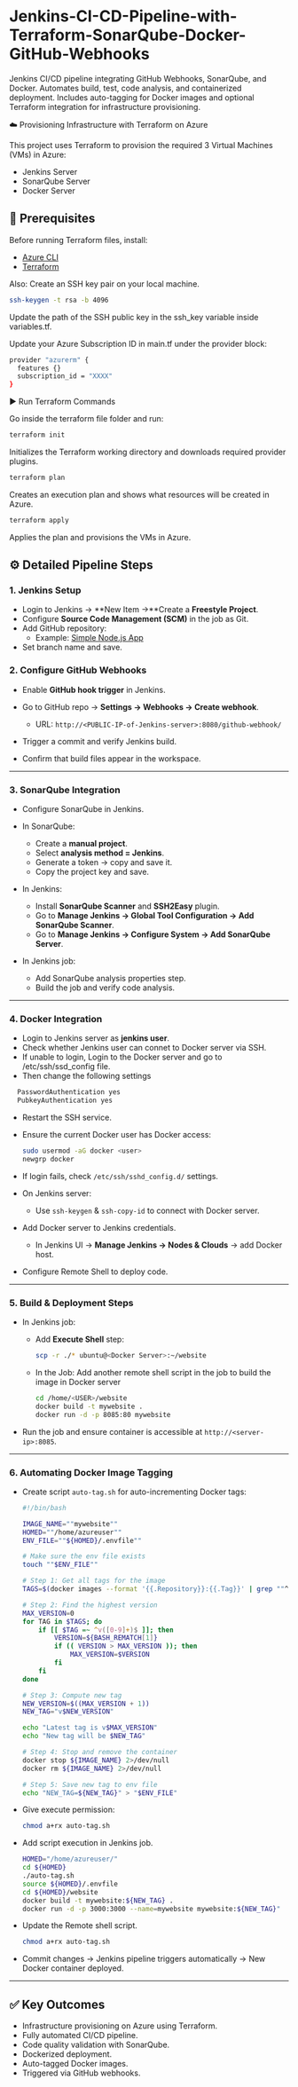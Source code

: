 # Jenkins-CI-CD-Pipeline-with-Terraform-SonarQube-Docker-GitHub-Webhooks
Jenkins CI/CD pipeline integrating GitHub Webhooks, SonarQube, and Docker. Automates build, test, code analysis, and containerized deployment. Includes auto-tagging for Docker images and optional Terraform integration for infrastructure provisioning.

☁️ Provisioning Infrastructure with Terraform on Azure

This project uses Terraform to provision the required 3 Virtual Machines (VMs) in Azure:

* Jenkins Server
* SonarQube Server
* Docker Server

## 🔧 Prerequisites

Before running Terraform files, install:
* [Azure CLI](https://learn.microsoft.com/en-us/cli/azure/install-azure-cli)
* [Terraform](https://developer.hashicorp.com/terraform/downloads)

Also:
Create an SSH key pair on your local machine.
```bash
ssh-keygen -t rsa -b 4096
```

Update the path of the SSH public key in the ssh_key variable inside variables.tf.

Update your Azure Subscription ID in main.tf under the provider block:
```bash
provider "azurerm" {
  features {}
  subscription_id = "XXXX"
}
```
▶️ Run Terraform Commands

Go inside the terraform file folder and run:
```bash
terraform init
```

Initializes the Terraform working directory and downloads required provider plugins.
```bash
terraform plan
```

Creates an execution plan and shows what resources will be created in Azure.
```bash
terraform apply
```

Applies the plan and provisions the VMs in Azure.

## ⚙️ Detailed Pipeline Steps

### 1. Jenkins Setup

* Login to Jenkins → **New Item →**Create a **Freestyle Project**.
* Configure **Source Code Management (SCM)** in the job as Git.
* Add GitHub repository:
  * Example: [Simple Node.js App](https://github.com/GimhanPerera/simple-nodejs-app)
* Set branch name and save.

### 2. Configure GitHub Webhooks

* Enable **GitHub hook trigger** in Jenkins.
* Go to GitHub repo → **Settings → Webhooks → Create webhook**.

  * URL: `http://<PUBLIC-IP-of-Jenkins-server>:8080/github-webhook/`
* Trigger a commit and verify Jenkins build.
* Confirm that build files appear in the workspace.

---

### 3. SonarQube Integration

* Configure SonarQube in Jenkins.
* In SonarQube:

  * Create a **manual project**.
  * Select **analysis method = Jenkins**.
  * Generate a token → copy and save it.
  * Copy the project key and save.
* In Jenkins:

  * Install **SonarQube Scanner** and **SSH2Easy** plugin.
  * Go to **Manage Jenkins → Global Tool Configuration → Add SonarQube Scanner**.
  * Go to **Manage Jenkins → Configure System → Add SonarQube Server**.
* In Jenkins job:

  * Add SonarQube analysis properties step.
  * Build the job and verify code analysis.

---

### 4. Docker Integration

* Login to Jenkins server as **jenkins user**.
* Check whether Jenkins user can connet to Docker server via SSH.
* If unable to login, Login to the Docker server and go to /etc/ssh/ssd_config file.
* Then change the following settings
```bash
  PasswordAuthentication yes
  PubkeyAuthentication yes
```
* Restart the SSH service.
* Ensure the current Docker user has Docker access:

  ```bash
  sudo usermod -aG docker <user>
  newgrp docker
  ```
* If login fails, check `/etc/ssh/sshd_config.d/` settings.

* On Jenkins server:
  * Use `ssh-keygen` & `ssh-copy-id` to connect with Docker server.
* Add Docker server to Jenkins credentials.
  * In Jenkins UI → **Manage Jenkins → Nodes & Clouds** → add Docker host.
* Configure Remote Shell to deploy code.

---

### 5. Build & Deployment Steps

* In Jenkins job:

  * Add **Execute Shell** step:

    ```bash
    scp -r ./* ubuntu@<Docker Server>:~/website
    ```
  * In the Job: Add another remote shell script in the job to build the image in Docker server

    ```bash
    cd /home/<USER>/website
    docker build -t mywebsite .
    docker run -d -p 8085:80 mywebsite
    ```
* Run the job and ensure container is accessible at `http://<server-ip>:8085`.

---

### 6. Automating Docker Image Tagging

* Create script `auto-tag.sh` for auto-incrementing Docker tags:

  ```bash
  #!/bin/bash

  IMAGE_NAME=""mywebsite""
  HOMED=""/home/azureuser""
  ENV_FILE=""${HOMED}/.envfile""

  # Make sure the env file exists
  touch ""$ENV_FILE""
  
  # Step 1: Get all tags for the image
  TAGS=$(docker images --format '{{.Repository}}:{{.Tag}}' | grep ""^${IMAGE_NAME}:"" | awk -F: '{print $2}')
  
  # Step 2: Find the highest version
  MAX_VERSION=0
  for TAG in $TAGS; do
      if [[ $TAG =~ ^v([0-9]+)$ ]]; then
          VERSION=${BASH_REMATCH[1]}
          if (( VERSION > MAX_VERSION )); then
              MAX_VERSION=$VERSION
          fi
      fi
  done
  
  # Step 3: Compute new tag
  NEW_VERSION=$((MAX_VERSION + 1))
  NEW_TAG="v$NEW_VERSION"
  
  echo "Latest tag is v$MAX_VERSION"
  echo "New tag will be $NEW_TAG"
  
  # Step 4: Stop and remove the container
  docker stop ${IMAGE_NAME} 2>/dev/null
  docker rm ${IMAGE_NAME} 2>/dev/null
  
  # Step 5: Save new tag to env file
  echo "NEW_TAG=${NEW_TAG}" > "$ENV_FILE"
  ```
* Give execute permission:

  ```bash
  chmod a+rx auto-tag.sh
  ```
* Add script execution in Jenkins job.
  ```bash
  HOMED="/home/azureuser/"
  cd ${HOMED}
  ./auto-tag.sh
  source ${HOMED}/.envfile
  cd ${HOMED}/website
  docker build -t mywebsite:${NEW_TAG} .
  docker run -d -p 3000:3000 --name=mywebsite mywebsite:${NEW_TAG}"
  ```
* Update the Remote shell script.
  ```bash
  chmod a+rx auto-tag.sh
  ```
* Commit changes → Jenkins pipeline triggers automatically → New Docker container deployed.

---

## ✅ Key Outcomes

* Infrastructure provisioning on Azure using Terraform.
* Fully automated CI/CD pipeline.
* Code quality validation with SonarQube.
* Dockerized deployment.
* Auto-tagged Docker images.
* Triggered via GitHub webhooks.
